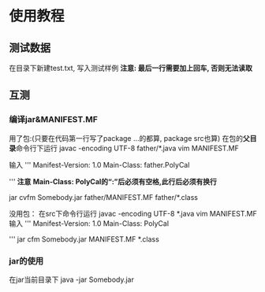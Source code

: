 # 使用教程
## 测试数据
在目录下新建test.txt, 写入测试样例
**注意: 最后一行需要加上回车, 否则无法读取**
## 互测
### 编译jar&MANIFEST.MF
用了包:(只要在代码第一行写了package ...的都算, package src也算)
在包的**父目录**命令行下运行
javac -encoding UTF-8 father/*.java
vim MANIFEST.MF

输入
'''
Manifest-Version: 1.0
Main-Class: father.PolyCal

'''
**注意**
**Main-Class: PolyCal的“:”后必须有空格,此行后必须有换行**


jar cvfm Somebody.jar father/MANIFEST.MF father/*.class


没用包：
在src下命令行运行
javac -encoding UTF-8 *.java
vim MANIFEST.MF
输入
'''
Manifest-Version: 1.0
Main-Class: PolyCal

'''
jar cfm Somebody.jar MANIFEST.MF *.class

### jar的使用
在jar当前目录下
java -jar Somebody.jar
